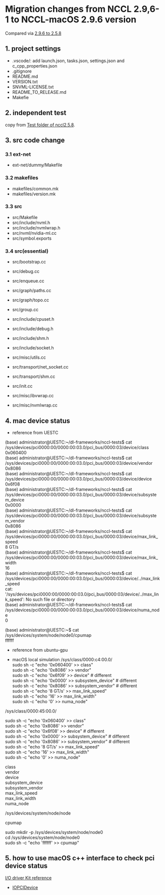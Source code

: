 ﻿# Migration changes from NCCL 2.9,6-1 to NCCL-macOS 2.9.6 version

Compared via [2.9.6 to 2.5.8](https://github.com/llv22/nccl-osx/compare/dev-2.9.6-for-jax...dev-2.5.8-for-jax)

## 1. project settings

* .vscode/: add launch.json, tasks.json, settings.json and c_cpp_properties.json  
* .gitignore  
* README.md
* VERSION.txt  
* SNVML-LICENSE.txt  
* README_TO_RELEASE.md
* Makefie

## 2. independent test

copy from [Test folder of nccl2.5.8](https://github.com/llv22/nccl-osx/tree/dev-2.5.8-for-jax/test).

## 3. src code change

### 3.1 ext-net

* ext-net/dummy/Makefile

### 3.2 makefiles

* makefiles/common.mk
* makefiles/version.mk

### 3.3 src

* src/Makefile
* src/include/nvml.h
* src/include/nvmlwrap.h
* src/nvml/nvidia-ml.cc
* src/symbol.exports

### 3.4 src(essential)

* src/bootstrap.cc
* src/debug.cc
* src/enqueue.cc
* src/graph/paths.cc
* src/graph/topo.cc
* src/group.cc
* src/include/cpuset.h
* src/include/debug.h
* src/include/shm.h
* src/include/socket.h
* src/misc/utils.cc
* src/transport/net_socket.cc
* src/transport/shm.cc

* src/init.cc
* src/misc/ibvwrap.cc
* src/misc/nvmlwrap.cc

## 4. mac device status

* reference from UESTC

(base) administrator@UESTC:~/dl-frameworks/nccl-tests$ cat /sys/devices/pci0000:00/0000:00:03.0/pci_bus/0000:03/device/class  
0x060400  
(base) administrator@UESTC:~/dl-frameworks/nccl-tests$ cat /sys/devices/pci0000:00/0000:00:03.0/pci_bus/0000:03/device/vendor  
0x8086  
(base) administrator@UESTC:~/dl-frameworks/nccl-tests$ cat /sys/devices/pci0000:00/0000:00:03.0/pci_bus/0000:03/device/device  
0x6f08  
(base) administrator@UESTC:~/dl-frameworks/nccl-tests$ cat /sys/devices/pci0000:00/0000:00:03.0/pci_bus/0000:03/device/subsystem_device  
0x0000  
(base) administrator@UESTC:~/dl-frameworks/nccl-tests$ cat /sys/devices/pci0000:00/0000:00:03.0/pci_bus/0000:03/device/subsystem_vendor  
0x8086  
(base) administrator@UESTC:~/dl-frameworks/nccl-tests$ cat /sys/devices/pci0000:00/0000:00:03.0/pci_bus/0000:03/device/max_link_speed  
8 GT/s  
(base) administrator@UESTC:~/dl-frameworks/nccl-tests$ cat /sys/devices/pci0000:00/0000:00:03.0/pci_bus/0000:03/device/max_link_width  
16  
(base) administrator@UESTC:~/dl-frameworks/nccl-tests$ cat /sys/devices/pci0000:00/0000:00:03.0/pci_bus/0000:03/device/../max_link_speed  
cat: '/sys/devices/pci0000:00/0000:00:03.0/pci_bus/0000:03/device/../max_link_speed': No such file or directory  
(base) administrator@UESTC:~/dl-frameworks/nccl-tests$ cat /sys/devices/pci0000:00/0000:00:03.0/pci_bus/0000:03/device/numa_node  
0  

(base) administrator@UESTC:~$ cat /sys/devices/system/node/node0/cpumap  
ffffff  

* reference from ubuntu-gpu

* macOS local simulation
/sys/class/0000:c4:00.0/  
sudo sh -c "echo '0x060400' >> class"  
sudo sh -c "echo '0x8086' >> vendor"  
sudo sh -c "echo '0x6f09' >> device" # different  
sudo sh -c "echo '0x0000' >> subsystem_device"  # different  
sudo sh -c "echo '0x8086' >> subsystem_vendor"  # different  
sudo sh -c "echo '8 GT/s' >> max_link_speed"  
sudo sh -c "echo '16' >> max_link_width"  
sudo sh -c "echo '0' >> numa_node"  

/sys/class/0000:45:00.0/  

sudo sh -c "echo '0x060400' >> class"  
sudo sh -c "echo '0x8086' >> vendor"  
sudo sh -c "echo '0x6f08' >> device" # different  
sudo sh -c "echo '0x0000' >> subsystem_device"  # different  
sudo sh -c "echo '0x8086' >> subsystem_vendor"  # different  
sudo sh -c "echo '8 GT/s' >> max_link_speed"  
sudo sh -c "echo '16' >> max_link_width"  
sudo sh -c "echo '0' >> numa_node"  

class  
vendor  
device  
subsystem_device  
subsystem_vendor  
max_link_speed  
max_link_width  
numa_node  

/sys/devices/system/node/node  

cpumap  

sudo mkdir -p /sys/devices/system/node/node0  
cd /sys/devices/system/node/node0  
sudo sh -c "echo 'ffffff' >> cpumap"  

## 5. how to use macOS c++ interface to check pci device status

[I/O driver Kit reference](https://developer.apple.com/library/archive/documentation/DeviceDrivers/Conceptual/IOKitFundamentals/Introduction/Introduction.html)  

* [IOPCIDevice](https://developer.apple.com/documentation/kernel/iopcidevice)
